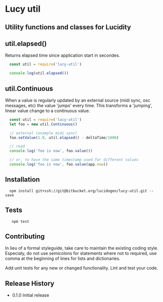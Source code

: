 # Lucy util

## Utility functions and classes for Lucidity

## util.elapsed()

Returns elapsed time since application start in secondes.

```js
  const util = require('lucy-util')

  console.log(util.elapsed())
```

## util.Continuous

When a value is regularly updated by an external source (midi sync, osc
messages, etc) the value 'jumps' every time. This transforms a 'jumping', linear
value change to a continuous value.

```js
  const util = require('lucy-util')
  let foo = new util.Continuous()

  // external (example midi sync)
  foo.setValue(1.0, util.elapsed() - deltaTime/1000)

  // read
  console.log('foo is now', foo.value())

  // or, to have the same timestamp used for different values
  console.log('foo is now', foo.value(app.now))
```

## Installation

```shell
  npm install git+ssh://git@bitbucket.org/lucidogen/lucy-util.git --save
```

## Tests

```shell
   npm test
```

## Contributing

In lieu of a formal styleguide, take care to maintain the existing coding style.
Especialy, do not use semicolons for statements where not to required, use comma
at the beginning of lines for lists and dictionaries.

Add unit tests for any new or changed functionality. Lint and test your code.

## Release History

* 0.1.0 Initial release
